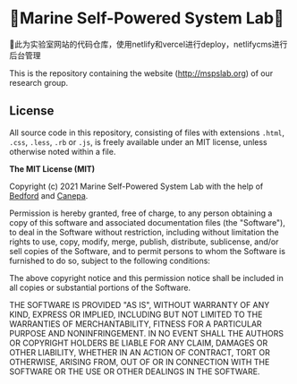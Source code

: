 # 🌊Marine Self-Powered System Lab🌊
🌊此为实验室网站的代码仓库，使用netlify和vercel进行deploy，netlifycms进行后台管理

This is the repository containing the website (http://mspslab.org) of our research group.

## License

All source code in this repository, consisting of files with extensions `.html`, `.css`, `.less`, `.rb` or `.js`, is freely available under an MIT license, unless otherwise noted within a file. 

**The MIT License (MIT)**

Copyright (c) 2021 Marine Self-Powered System Lab with the help of [Bedford](https://github.com/blab) and [Canepa](https://github.com/caneparesearch).

Permission is hereby granted, free of charge, to any person obtaining a copy of this software and associated documentation files (the "Software"), to deal in the Software without restriction, including without limitation the rights to use, copy, modify, merge, publish, distribute, sublicense, and/or sell copies of the Software, and to permit persons to whom the Software is furnished to do so, subject to the following conditions:

The above copyright notice and this permission notice shall be included in all copies or substantial portions of the Software.

THE SOFTWARE IS PROVIDED "AS IS", WITHOUT WARRANTY OF ANY KIND, EXPRESS OR IMPLIED, INCLUDING BUT NOT LIMITED TO THE WARRANTIES OF MERCHANTABILITY, FITNESS FOR A PARTICULAR PURPOSE AND NONINFRINGEMENT. IN NO EVENT SHALL THE AUTHORS OR COPYRIGHT HOLDERS BE LIABLE FOR ANY CLAIM, DAMAGES OR OTHER LIABILITY, WHETHER IN AN ACTION OF CONTRACT, TORT OR OTHERWISE, ARISING FROM, OUT OF OR IN CONNECTION WITH THE SOFTWARE OR THE USE OR OTHER DEALINGS IN THE SOFTWARE.
